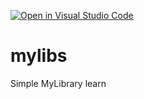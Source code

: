 [![Open in Visual Studio Code](https://open.vscode.dev/badges/open-in-vscode.svg)](https://open.vscode.dev/organization/repository)
# mylibs
Simple MyLibrary learn
